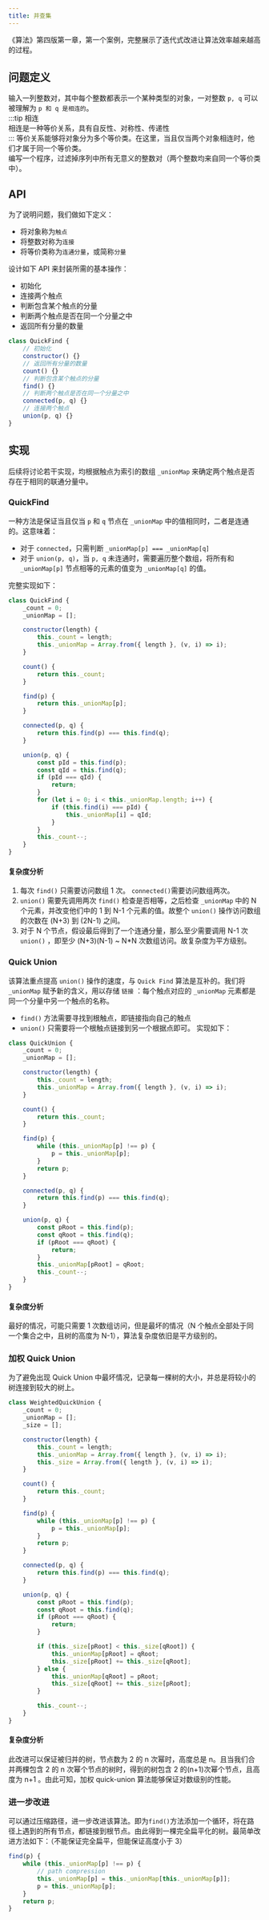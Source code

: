```yaml
---
title: 并查集
---
```


《算法》第四版第一章，第一个案例，完整展示了迭代式改进让算法效率越来越高的过程。

## 问题定义

输入一列整数对，其中每个整数都表示一个某种类型的对象，一对整数 `p, q` 可以被理解为 `p 和 q 是相连的`。  
:::tip 相连  
相连是一种等价关系，具有自反性、对称性、传递性  
:::
等价关系能够将对象分为多个等价类。在这里，当且仅当两个对象相连时，他们才属于同一个等价类。  
编写一个程序，过滤掉序列中所有无意义的整数对（两个整数均来自同一个等价类中）。

## API

为了说明问题，我们做如下定义：

-   将对象称为`触点`
-   将整数对称为`连接`
-   将等价类称为`连通分量`，或简称`分量`

设计如下 API 来封装所需的基本操作：

-   初始化
-   连接两个触点
-   判断包含某个触点的分量
-   判断两个触点是否在同一个分量之中
-   返回所有分量的数量

```javascript
class QuickFind {
    // 初始化
    constructor() {}
    // 返回所有分量的数量
    count() {}
    // 判断包含某个触点的分量
    find() {}
    // 判断两个触点是否在同一个分量之中
    connected(p, q) {}
    // 连接两个触点
    union(p, q) {}
}
```

## 实现

后续将讨论若干实现，均根据触点为索引的数组 `_unionMap` 来确定两个触点是否存在于相同的联通分量中。

### QuickFind

一种方法是保证当且仅当 `p` 和 `q` 节点在 `_unionMap` 中的值相同时，二者是连通的。这意味着：

-   对于 `connected`，只需判断 `_unionMap[p] === _unionMap[q]`
-   对于 `union(p, q)`，当 `p, q` 未连通时，需要遍历整个数组，将所有和 `_unionMap[p]` 节点相等的元素的值变为 `_unionMap[q]` 的值。

完整实现如下：

```javascript
class QuickFind {
    _count = 0;
    _unionMap = [];

    constructor(length) {
        this._count = length;
        this._unionMap = Array.from({ length }, (v, i) => i);
    }

    count() {
        return this._count;
    }

    find(p) {
        return this._unionMap[p];
    }

    connected(p, q) {
        return this.find(p) === this.find(q);
    }

    union(p, q) {
        const pId = this.find(p);
        const qId = this.find(q);
        if (pId === qId) {
            return;
        }
        for (let i = 0; i < this._unionMap.length; i++) {
            if (this.find(i) === pId) {
                this._unionMap[i] = qId;
            }
        }
        this._count--;
    }
}
```

#### 复杂度分析

1. 每次 `find()` 只需要访问数组 1 次。 `connected()`需要访问数组两次。
1. `union()` 需要先调用两次 `find()` 检查是否相等，之后检查 `_unionMap` 中的 N 个元素，并改变他们中的 1 到 N-1 个元素的值。故整个 `union()` 操作访问数组的次数在 (N+3) 到 (2N-1) 之间。
1. 对于 N 个节点，假设最后得到了一个连通分量，那么至少需要调用 N-1 次 `union()` ，即至少 (N+3)(N-1) ~ N\*N 次数组访问。故复杂度为平方级别。

### Quick Union

该算法重点提高 `union()` 操作的速度，与 `Quick Find` 算法是互补的。我们将 `_unionMap` 赋予新的含义，用以存储 `链接` ：每个触点对应的 `_unionMap` 元素都是同一个分量中另一个触点的名称。

-   `find()` 方法需要寻找到根触点，即链接指向自己的触点
-   `union()` 只需要将一个根触点链接到另一个根据点即可。
    实现如下：

```javascript  {16,22,31}
class QuickUnion {
    _count = 0;
    _unionMap = [];

    constructor(length) {
        this._count = length;
        this._unionMap = Array.from({ length }, (v, i) => i);
    }

    count() {
        return this._count;
    }

    find(p) {
        while (this._unionMap[p] !== p) {
            p = this._unionMap[p];
        }
        return p;
    }

    connected(p, q) {
        return this.find(p) === this.find(q);
    }

    union(p, q) {
        const pRoot = this.find(p);
        const qRoot = this.find(q);
        if (pRoot === qRoot) {
            return;
        }
        this._unionMap[pRoot] = qRoot;
        this._count--;
    }
}
```

#### 复杂度分析

最好的情况，可能只需要 1 次数组访问，但是最坏的情况（N 个触点全部处于同一个集合之中，且树的高度为 N-1），算法复杂度依旧是平方级别的。

### 加权 Quick Union

为了避免出现 Quick Union 中最坏情况，记录每一棵树的大小，并总是将较小的树连接到较大的树上。

```javascript {4,9,34-40}
class WeightedQuickUnion {
    _count = 0;
    _unionMap = [];
    _size = [];

    constructor(length) {
        this._count = length;
        this._unionMap = Array.from({ length }, (v, i) => i);
        this._size = Array.from({ length }, (v, i) => i);
    }

    count() {
        return this._count;
    }

    find(p) {
        while (this._unionMap[p] !== p) {
            p = this._unionMap[p];
        }
        return p;
    }

    connected(p, q) {
        return this.find(p) === this.find(q);
    }

    union(p, q) {
        const pRoot = this.find(p);
        const qRoot = this.find(q);
        if (pRoot === qRoot) {
            return;
        }

        if (this._size[pRoot] < this._size[qRoot]) {
            this._unionMap[pRoot] = qRoot;
            this._size[pRoot] += this._size[qRoot];
        } else {
            this._unionMap[qRoot] = pRoot;
            this._size[qRoot] += this._size[pRoot];
        }

        this._count--;
    }
}
```

#### 复杂度分析

此改进可以保证被归并的树，节点数为 2 的 n 次幂时，高度总是 n。且当我们合并两棵包含 2 的 n 次幂个节点的树时，得到的树包含 2 的(n+1)次幂个节点，且高度为 n+1 。由此可知，加权 quick-union 算法能够保证对数级别的性能。

### 进一步改进

可以通过压缩路径，进一步改进该算法。即为`find()`方法添加一个循环，将在路径上遇到的所有节点，都链接到根节点。由此得到一棵完全扁平化的树。最简单改进方法如下：（不能保证完全扁平，但能保证高度小于 3）

```javascript {3,4}
find(p) {
    while (this._unionMap[p] !== p) {
        // path compression
        this._unionMap[p] = this._unionMap[this._unionMap[p]];
        p = this._unionMap[p];
    }
    return p;
}
```
